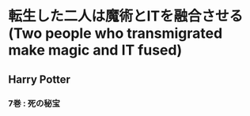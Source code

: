 # 転生した二人は魔術とITを融合させる(Two people who transmigrated make magic and IT fused)
## Harry Potter
### 7巻 : 死の秘宝
